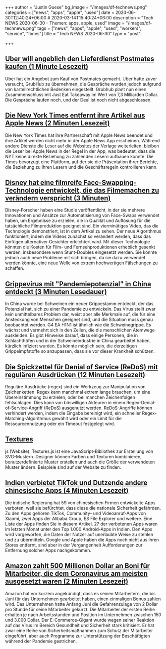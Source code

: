 +++
author = "Justin Guese"
bg_image = "/images/df-technews.png"
categories = ["news", "apps", "apple", "used"]
date = 2020-06-30T12:40:24+06:00 # 2020-03-14T15:40:24+06:00
description = "Tech NEWS 2020-06-30 - Themen: apps, apple, used"
image = "/images/df-technews.png"
tags = ["news", "apps", "apple", "used", "workers", "service", "times"]
title = "Tech NEWS 2020-06-30"
type = "post"

+++

## [Uber will angeblich den Lieferdienst Postmates kaufen (1 Minute Lesezeit)](https://www.cnet.com/news/uber-reportedly-looking-to-buy-postmates-delivery-service//1/0100017304b75c58-c8bcb212-0632-4be6-9bfb-73cf821ea61c-000000/o-qBrx1WFapxCnBG8yn_HwL7wXfhp1WCb1CenhCRbz8=147)

 Uber hat ein Angebot zum Kauf von Postmates gemacht. Uber hatte zuvor versucht, GrubHub zu übernehmen, die Gespräche wurden jedoch aufgrund von kartellrechtlichen Bedenken eingestellt. Grubhub plant nun einen Zusammenschluss mit Just Eat Takeaway im Wert von 7,3 Milliarden Dollar. Die Gespräche laufen noch, und der Deal ist noch nicht abgeschlossen.

## [Die New York Times entfernt ihre Artikel aus Apple News (2 Minuten Lesezeit)](https://www.engadget.com/new-york-times-leaves-apple-news-app-183623496.html/1/0100017304b75c58-c8bcb212-0632-4be6-9bfb-73cf821ea61c-000000/l7jN5UOCOnQ0aTzXy_I9ePxqtUhJ33NnT4zQl6RaxYo=147)

 Die New York Times hat ihre Partnerschaft mit Apple News beendet und ihre Artikel werden nicht mehr in der Apple News App erscheinen. Während andere Dienste die Leser auf die Websites der Verlage weiterleiten, bleiben die Leser bei Apple News in der Regel in der App, was bedeutet, dass die NYT keine direkte Beziehung zu zahlenden Lesern aufbauen konnte. Die Times bevorzugt eine Plattform, auf der sie die Präsentation ihrer Berichte, die Beziehung zu ihren Lesern und die Geschäftsregeln kontrollieren kann.

## [Disney hat eine filmreife Face-Swapping-Technologie entwickelt, die das Filmemachen zu verändern verspricht (3 Minuten)](https://gizmodo.com/disneys-developed-movie-quality-face-swapping-technolog-1844202003/1/0100017304b75c58-c8bcb212-0632-4be6-9bfb-73cf821ea61c-000000/hOw15FfMn6H7D7p3dUYpFnJDhr-C5P3sqHXjdOPSJjI=147)

 Disney-Forscher haben eine Studie veröffentlicht, in der sie mehrere Innovationen und Ansätze zur Automatisierung von Face-Swaps verwendet haben, um Ergebnisse zu erzielen, die in Qualität und Auflösung für die tatsächliche Filmproduktion geeignet sind. Ein vierminütiges Video, das die Technologie demonstriert, ist in dem Artikel zu sehen. Der neue Algorithmus funktioniert, indem die Videos zunächst so verändert werden, dass das Einfügen alternativer Gesichter erleichtert wird. Mit dieser Technologie könnten die Kosten für Film- und Fernsehproduktionen erheblich gesenkt werden, insbesondere wenn Stunt-Doubles eingesetzt werden. Sie könnte jedoch auch neue Probleme mit sich bringen, da sie dazu verwendet werden könnte, eine neue Welle von extrem hochwertigen Fälschungen zu schaffen.

## [Grippevirus mit "Pandemiepotenzial" in China entdeckt (3 Minuten Lesedauer)](https://www.bbc.com/news/health-53218704/1/0100017304b75c58-c8bcb212-0632-4be6-9bfb-73cf821ea61c-000000/e-DKjWtXng963E-9MdcHCaIaazdSD1wunrEKCzQcqD0=147)

 In China wurde bei Schweinen ein neuer Grippestamm entdeckt, der das Potenzial hat, sich zu einer Pandemie zu entwickeln. Das Virus stellt zwar kein unmittelbares Problem dar, weist aber alle Merkmale auf, die für eine Ansteckung von Menschen geeignet sind, und die Situation muss genau beobachtet werden. G4 EA H1N1 ist ähnlich wie die Schweinegrippe. Es wächst und vermehrt sich in den Zellen, die die menschlichen Atemwege auskleiden. Es gibt Hinweise darauf, dass einige Personen, die in Schlachthöfen und in der Schweineindustrie in China gearbeitet haben, kürzlich infiziert wurden. Es könnte möglich sein, die derzeitigen Grippeimpfstoffe so anzupassen, dass sie vor dieser Krankheit schützen.

## [Die Spickzettel für Denial of Service (ReDoS) mit regulären Ausdrücken (12 Minuten Lesezeit)](https://levelup.gitconnected.com/the-regular-expression-denial-of-service-redos-cheat-sheet-a78d0ed7d865/1/0100017304b75c58-c8bcb212-0632-4be6-9bfb-73cf821ea61c-000000/hZqdQ8NL35gYxnBBw0BnjUfL7_OVNJ3KIpdJK7MYDfU=147)

 Reguläre Ausdrücke (regex) sind ein Werkzeug zur Manipulation von Zeichenketten. Regex kann manchmal extrem lange brauchen, um eine Übereinstimmung zu erzielen, oder bei manchen Zeichenfolgen fehlschlagen. Dies kann von böswilligen Akteuren in einem Regex-Denial-of-Service-Angriff (ReDoS) ausgenutzt werden. ReDoS-Angriffe können verhindert werden, indem die Eingabe bereinigt wird, ein schneller Regex-Matching-Algorithmus gewählt wird oder ein Limit für die Ressourcennutzung oder ein Timeout festgelegt wird.

## [Textures](https://riccardoscalco.it/textures//1/0100017304b75c58-c8bcb212-0632-4be6-9bfb-73cf821ea61c-000000/dm_X6lmMTpzVW0iV4rGoaPrlwQMZbrjzRHgGBqHAs0c=147)

js (Website). Textures.js ist eine JavaScript-Bibliothek zur Erstellung von SVG-Mustern. Designer können Farben und Texturen kombinieren, benutzerdefinierte Muster erstellen und auch die Größe der verwendeten Muster ändern. Beispiele sind auf der Website zu finden.

## [Indien verbietet TikTok und Dutzende andere chinesische Apps (4 Minuten Lesezeit)](https://techcrunch.com/2020/06/29/india-bans-tiktok-dozens-of-other-chinese-apps//1/0100017304b75c58-c8bcb212-0632-4be6-9bfb-73cf821ea61c-000000/squ3NM0MKzhHfjfBiXG_LzXdNdxbhK5s5Pnx-npLAbQ=147)

 Die indische Regierung hat 59 von chinesischen Firmen entwickelte Apps verboten, weil sie befürchtet, dass diese die nationale Sicherheit gefährden. Zu den Apps gehören TikTok, Community- und Videoanruf-Apps von Xiaomi, zwei Apps der Alibaba Group, ES File Explorer und weitere. Eine Liste der Apps finden Sie in diesem Artikel. 27 der verbotenen Apps waren im letzten Monat unter den Top 1.000 Android-Apps in Indien. Den Apps wird vorgeworfen, die Daten der Nutzer auf unerlaubte Weise zu stehlen und zu übermitteln. Google und Apple haben die Apps noch nicht aus ihren Stores entfernt, sind aber in der Vergangenheit Aufforderungen zur Entfernung solcher Apps nachgekommen.

## [Amazon zahlt 500 Millionen Dollar an Boni für Mitarbeiter, die dem Coronavirus am meisten ausgesetzt waren (2 Minuten Lesezeit)](https://www.cnet.com/news/amazon-to-pay-500-million-in-bonuses-for-workers-most-exposed-to-coronavirus//1/0100017304b75c58-c8bcb212-0632-4be6-9bfb-73cf821ea61c-000000/EpDQcBD2TMne3GsAKNkkv_hR-KpoNlooeMJ1A9NFbQY=147)

 Amazon hat vor kurzem angekündigt, dass es seinen Mitarbeitern, die bis Juni für das Unternehmen gearbeitet haben, einen einmaligen Bonus zahlen wird. Das Unternehmen hatte Anfang Juni die Gefahrenzulage von 2 Dollar pro Stunde für seine Mitarbeiter gekürzt. Die Mitarbeiter der ersten Reihe erhalten je nach Arbeitsstunden und Position im Unternehmen zwischen 150 und 3.000 Dollar. Der E-Commerce-Gigant wurde wegen seiner Reaktion auf das Virus im Bereich Gesundheit und Sicherheit stark kritisiert. Er hat zwar eine Reihe von Sicherheitsmaßnahmen zum Schutz der Mitarbeiter eingeführt, aber auch Programme zur Unterstützung der Beschäftigten während der Pandemie gestrichen.


